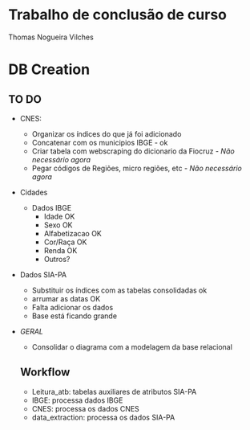 # Trabalho de conclusão de curso

Thomas Nogueira Vilches


# DB Creation
## TO DO

- CNES:
  - Organizar os índices do que já foi adicionado
  - Concatenar com os municipios IBGE  - ok
  - Criar tabela com webscraping do dicionario da Fiocruz - *Não necessário agora*
  - Pegar códigos de Regiões, micro regiões, etc - *Não necessário agora*
- Cidades
  - Dados IBGE
    - Idade OK
    - Sexo OK
    - Alfabetizacao OK
    - Cor/Raça OK
    - Renda OK
    - Outros?
- Dados SIA-PA
  - Substituir os índices com as tabelas consolidadas ok
  - arrumar as datas OK
  - Falta adicionar os dados
  - Base está ficando grande
- *GERAL*
  - Consolidar o diagrama com a modelagem da base relacional
  
  ## Workflow
  
  - Leitura_atb: tabelas auxiliares de atributos SIA-PA
  - IBGE: processa dados IBGE
  - CNES: processa os dados CNES
  - data_extraction: processa os dados SIA-PA
  

